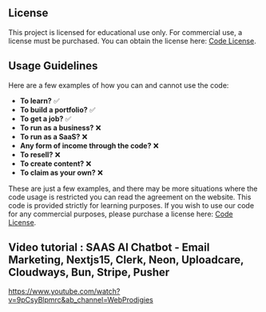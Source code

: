 ## License

This project is licensed for educational use only. For commercial use, a license must be purchased. You can obtain the license here: [Code License](https://webprodigies.com/codelicense).

## Usage Guidelines

Here are a few examples of how you can and cannot use the code:

- **To learn?** ✅
- **To build a portfolio?** ✅
- **To get a job?** ✅
- **To run as a business?** ❌
- **To run as a SaaS?** ❌
- **Any form of income through the code?** ❌
- **To resell?** ❌
- **To create content?** ❌
- **To claim as your own?** ❌

These are just a few examples, and there may be more situations where the code usage is restricted you can read the agreement on the website.
This code is provided strictly for learning purposes. If you wish to use our code for any commercial purposes, please purchase a license here: [Code License](https://webprodigies.com/codelicense).



## Video tutorial : SAAS AI Chatbot - Email Marketing, Nextjs15, Clerk, Neon, Uploadcare, Cloudways, Bun, Stripe, Pusher
https://www.youtube.com/watch?v=9pCsyBlpmrc&ab_channel=WebProdigies
